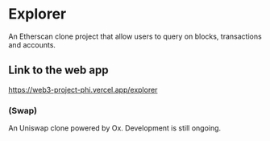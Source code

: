 # Explorer

An Etherscan clone project that allow users to query on blocks, transactions and accounts.

## Link to the web app

https://web3-project-phi.vercel.app/explorer

### (Swap)

An Uniswap clone powered by Ox. Development is still ongoing.
